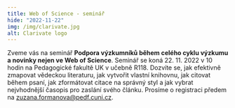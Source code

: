 ```yaml
---
title: Web of Science - seminář
hide: "2022-11-22"
img: /img/clarivate.jpg
alt: Clarivate logo
---
```


Zveme vás na seminář **Podpora výzkumníků během celého cyklu výzkumu a novinky
nejen ve Web of Science**. Seminář se koná 22. 11. 2022 v 10 hodin na
Pedagogické fakultě UK v učebně R118. Dozvíte se, jak efektivně zmapovat
vědeckou literaturu, jak vytvořit vlastní knihovnu, jak citovat během psaní,
jak zformátovat citace na správný styl a jak vybrat nejvhodnější časopis pro
zaslání svého článku. Prosíme o registraci předem na
<a href="mailto:zuzana.formanova@pedf.cuni.cz">zuzana.formanova@pedf.cuni.cz</a>.

